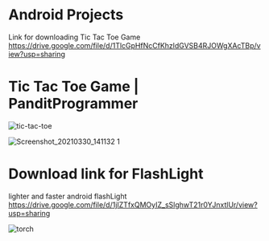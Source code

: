 # Android Projects 
Link for downloading Tic Tac Toe Game https://drive.google.com/file/d/1TlcGpHfNcCfKhzldGVSB4RJOWgXAcTBp/view?usp=sharing
# Tic Tac Toe Game | PanditProgrammer

![tic-tac-toe](https://user-images.githubusercontent.com/65272533/114109936-fc29ba00-98f3-11eb-93d1-f1cddfd872df.png)


![Screenshot_20210330_141132 1](https://user-images.githubusercontent.com/65272533/112960782-5ee7bc80-9162-11eb-96b7-dbbce3ce83e8.jpg)


# Download link for FlashLight
lighter and faster android flashLight
https://drive.google.com/file/d/1jIZTfxQMOyIZ_sSlghwT21r0YJnxtlUr/view?usp=sharing

![torch](https://user-images.githubusercontent.com/65272533/114109914-efa56180-98f3-11eb-84a4-c8c30605a609.png)

